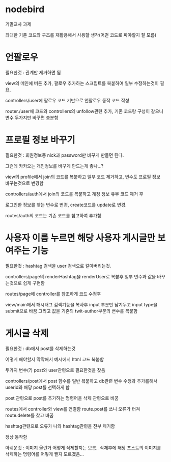 # nodebird

기말교사 과제

최대한 기존 코드와 구조를 재활용해서 사용할 생각(어떤 코드로 짜야할지 잘 모름)

# 언팔로우

필요한것 : 관계만 제거하면 됨

view의 메인에 버튼 추가, 팔로우 추가하는 스크립트를 복붙하여 일부 수정하는것이 필요,

controllers/user에 팔로우 코드 기반으로 언팔로우 동작 코드 작성

router./user에 코드와 controllers의 unfollow관련 추가, 기존 코드랑 구성이 같으니 변수 두가지만 바꾸면 충분함

# 프로필 정보 바꾸기

필요한것 : 회원정보중 nick과 password만 바꾸게 만들면 된다.

그런데 카카오는 개인정보를 바꾸게 만드는게 좋나...?

view의 profile에서 join의 코드를 복붙하고 일부 코드 제거하고, 변수도 프로필 정보 바꾸는것으로 변경함

controllers/auth에서 join의 코드를 복붙하고 계정 정보 유무 코드 제거 후

로그인한 정보를 찾는 변수로 변경, create코드를 update로 변경.

routes/auth의 코드는 기존 코드를 참고하여 추가함

# 사용자 이름 누르면 해당 사용자 게시글만 보여주는 기능

필요한것 : hashtag 검색을 user 검색으로 갈아버리는것.

controllers/page의 renderHashtag을 renderUser로 복붙후 일부 변수과 값을 바꾸는것으로 쉽게 구현함

routes/page에 controller를 참조하게 코드 수정후

view/main에서 해시태그 검색기능을 복사후 input 부분만 남겨두고 input type을 submit으로 바꿈 그리고 값을 기존의 twit-author부분의 변수를 복붙함

# 게시글 삭제

필요한것 : db에서 post를 삭제하는것

어떻게 해야할지 막막해서 예시에서 html 코드 복붙함

두가지 변수(?) post와 user관련으로 필요한것을 찾음

controllers/post에서 post 함수를 일반 복붙하고 db관련 변수 수정과 추가를해서 userid와 해당 post를 선택하게 함

post 관련으로 post를 추가하는 명령어을 삭제 관련으로 바꿈

routes에서 controller와 view를 연결함 route.post를 쓰니 오류가 터져 route.delete를 찾고 바꿈

hashtag관련으로 오류가 나와 hashtag관련을 전부 제거함

정상 동작함

아쉬운것 : 이미지 올린거 어떻게 삭제할지는 모름.. 삭제후에 해당 포스트의 이미지를 삭제하는 명령어를 어떻게 짤지 모르겠음...


